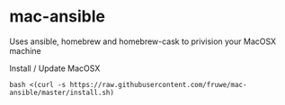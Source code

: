 # mac-ansible
Uses ansible, homebrew and homebrew-cask to privision your MacOSX machine

Install / Update MacOSX

```
bash <(curl -s https://raw.githubusercontent.com/fruwe/mac-ansible/master/install.sh)
```
